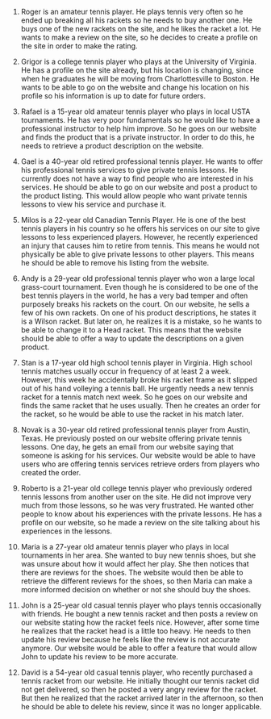 1. Roger is an amateur tennis player. He plays tennis very often so he ended up breaking all his rackets so he needs to buy another one. He buys one of the new rackets on the site, and he likes the racket a lot. He wants to make a review on the site, so he decides to create a profile on the site in order to make the rating. 

2. Grigor is a college tennis player who plays at the University of Virginia. He has a profile on the site already, but his location is changing, since when he graduates he will be moving from Charlottesville to Boston. He wants to be able to go on the website and change his location on his profile so his information is up to date for future orders. 

3. Rafael is a 15-year old amateur tennis player who plays in local USTA tournaments. He has very poor fundamentals so he would like to have a professional instructor to help him improve. So he goes on our website and finds the product that is a private instructor. In order to do this, he needs to retrieve a product description on the website. 

4. Gael is a 40-year old retired professional tennis player. He wants to offer his professional tennis services to give private tennis lessons. He currently does not have a way to find people who are interested in his services. He should be able to go on our website and post a product to the product listing. This would allow people who want private tennis lessons to view his service and purchase it. 

5. Milos is a 22-year old Canadian Tennis Player. He is one of the best tennis players in his country so he offers his services on our site to give lessons to less experienced players. However, he recently experienced an injury that causes him to retire from tennis. This means he would not physically be able to give private lessons to other players. This means he should be able to remove his listing from the website. 

6. Andy is a 29-year old professional tennis player who won a large local grass-court tournament. Even though he is considered to be one of the best tennis players in the world, he has a very bad temper and often purposely breaks his rackets on the court. On our website, he sells a few of his own rackets. On one of his product descriptions, he states it is a Wilson racket. But later on, he realizes it is a mistake, so he wants to be able to change it to a Head racket. This means that the website should be able to offer a way to update the descriptions on a given product. 

7. Stan is a 17-year old high school tennis player in Virginia. High school tennis matches usually occur in frequency of at least 2 a week. However, this week he accidentally broke his racket frame as it slipped out of his hand volleying a tennis ball. He urgently needs a new tennis racket for a tennis match next week. So he goes on our website and finds the same racket that he uses usually. Then he creates an order for the racket, so he would be able to use the racket in his match later. 

8. Novak is a 30-year old retired professional tennis player from Austin, Texas. He previously posted on our website offering private tennis lessons. One day, he gets an email from our website saying that someone is asking for his services. Our website would be able to have users who are offering tennis services retrieve orders from players who created the order. 

9. Roberto is a 21-year old college tennis player who previously ordered tennis lessons from another user on the site. He did not improve very much from those lessons, so he was very frustrated. He wanted other people to know about his experiences with the private lessons. He has a profile on our website, so he made a review on the site talking about his experiences in the lessons. 

10. Maria is a 27-year old amateur tennis player who plays in local tournaments in her area. She wanted to buy new tennis shoes, but she was unsure about how it would affect her play. She then notices that there are reviews for the shoes. The website would then be able to retrieve the different reviews for the shoes, so then Maria can make a more informed decision on whether or not she should buy the shoes. 

11. John is a 25-year old casual tennis player who plays tennis occasionally with friends. He bought a new tennis racket and then posts a review on our website stating how the racket feels nice. However, after some time he realizes that the racket head is a little too heavy. He needs to then update his review because he feels like the review is not accurate anymore. Our website would be able to offer a feature that would allow John to update his review to be more accurate. 

12. David is a 54-year old casual tennis player, who recently purchased a tennis racket from our website. He initially thought our tennis racket did not get delivered, so then he posted a very angry review for the racket. But then he realized that the racket arrived later in the afternoon, so then he should be able to delete his review, since it was no longer applicable. 
